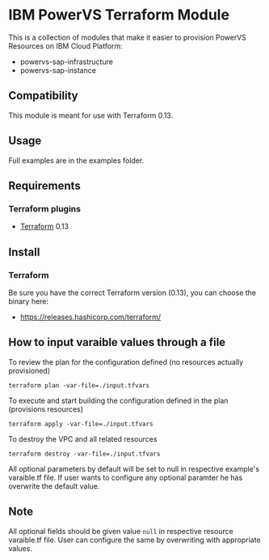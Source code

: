 # IBM PowerVS Terraform Module

This is a collection of modules that make it easier to provision PowerVS Resources on IBM Cloud Platform:

* powervs-sap-infrastructure
* powervs-sap-instance


## Compatibility

This module is meant for use with Terraform 0.13.

## Usage

Full examples are in the examples folder.

## Requirements

### Terraform plugins

- [Terraform](https://www.terraform.io/downloads.html) 0.13
## Install

### Terraform

Be sure you have the correct Terraform version (0.13), you can choose the binary here:
- https://releases.hashicorp.com/terraform/

## How to input varaible values through a file

To review the plan for the configuration defined (no resources actually provisioned)

`terraform plan -var-file=./input.tfvars`

To execute and start building the configuration defined in the plan (provisions resources)

`terraform apply -var-file=./input.tfvars`

To destroy the VPC and all related resources

`terraform destroy -var-file=./input.tfvars`

All optional parameters by default will be set to null in respective example's varaible.tf file. If user wants to configure any optional paramter he has overwrite the default value.

## Note

All optional fields should be given value `null` in respective resource varaible.tf file. User can configure the same by overwriting with appropriate values.
